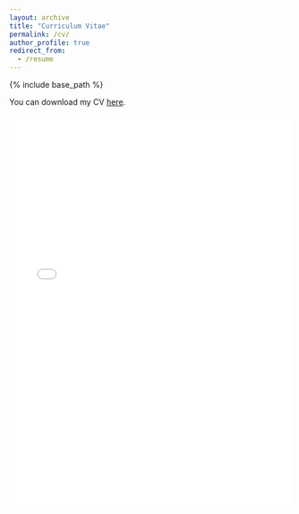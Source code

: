 ```yaml
---
layout: archive
title: "Curriculum Vitae"
permalink: /cv/
author_profile: true
redirect_from:
  - /resume
---
```


{% include base_path %} 

You can download my CV [here](/files/resume-gregoire-sempe.pdf). 

 <iframe src="/files/resume-gregoire-sempe.pdf" width="100%" height="700" frameborder="no" border="0" marginwidth="0" marginheight="0"></iframe> 
 